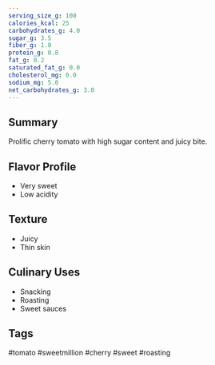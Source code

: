 ```yaml
---
serving_size_g: 100
calories_kcal: 25
carbohydrates_g: 4.0
sugar_g: 3.5
fiber_g: 1.0
protein_g: 0.8
fat_g: 0.2
saturated_fat_g: 0.0
cholesterol_mg: 0.0
sodium_mg: 5.0
net_carbohydrates_g: 3.0
---
```


## Summary
Prolific cherry tomato with high sugar content and juicy bite.

## Flavor Profile
- Very sweet
- Low acidity

## Texture
- Juicy
- Thin skin

## Culinary Uses
- Snacking
- Roasting
- Sweet sauces

## Tags
#tomato #sweetmillion #cherry #sweet #roasting